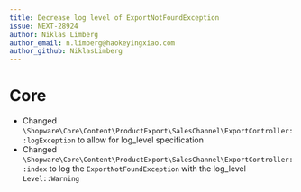 ```yaml
---
title: Decrease log level of ExportNotFoundException
issue: NEXT-28924
author: Niklas Limberg
author_email: n.limberg@haokeyingxiao.com
author_github: NiklasLimberg
---
```

# Core
* Changed `\Shopware\Core\Content\ProductExport\SalesChannel\ExportController::logException` to allow for log_level specification
* Changed `\Shopware\Core\Content\ProductExport\SalesChannel\ExportController::index` to log the `ExportNotFoundException` with the log_level `Level::Warning`
